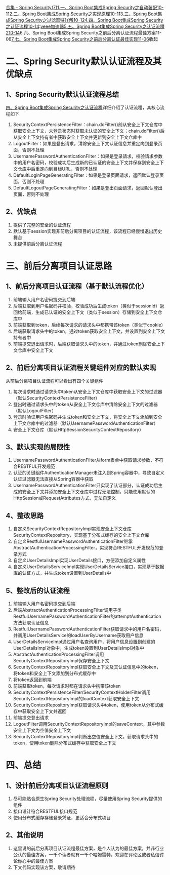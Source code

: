 [合集 \- Spring Security(7\)](https://github.com)[1\.一、Spring Boot集成Spring Security之自动装配10\-11](https://github.com/sanxiaolq/p/18458562)[2\.二、Spring Boot集成Spring Security之实现原理10\-11](https://github.com/sanxiaolq/p/18458697)[3\.三、Spring Boot集成Spring Security之过滤器链详解10\-12](https://github.com/sanxiaolq/p/18459037)[4\.四、Spring Boot集成Spring Security之认证流程10\-14](https://github.com/sanxiaolq/p/18463644):[veee加速器](https://youhaochi.com)[5\.五、Spring Boot集成Spring Security之认证流程210\-14](https://github.com/sanxiaolq/p/18464645)6\.六、Spring Boot集成Spring Security之前后分离认证流程最佳方案11\-06[7\.七、Spring Boot集成Spring Security之前后分离认证最佳实现11\-06](https://github.com/sanxiaolq/p/18531082)收起
# 二、Spring Security默认认证流程及其优缺点


## 1、Spring Security默认认证流程总结


[四、Spring Boot集成Spring Security之认证流程](https://github.com)详细介绍了认证流程，其核心流程如下


1. SecurityContextPersistenceFilter：chain.doFilter()前从安全上下文仓库中获取安全上下文，未登录状态时获取未认证的安全上下文；chain.doFilter()后从安全上下文持有者中获取安全上下文并更新到安全上下文仓库中
2. LogoutFilter：如果是登出请求，清除安全上下文认证信息并重定向到登录页面，否则不处理
3. UsernamePasswordAuthenticationFilter：如果是登录请求，校验请求参数中的用户名密码，校验成功后生成新的已认证的安全上下文并保存到安全上下文仓库中后重定向到目标URL，否则不处理
4. DefaultLoginPageGeneratingFilter：如果是登录页面请求，返回默认登录页面，否则不处理
5. DefaultLogoutPageGeneratingFilter：如果是登出页面请求，返回默认登出页面，否则不处理


## 2、优缺点


1. 提供了完整的安全的认证流程
2. 默认基于session实现非前后分离项目的认证流程，该流程已经慢慢退出历史舞台
3. 未提供前后分离认证流程


# 三、前后分离项目认证思路


## 1、前后分离项目认证流程（基于默认流程优化）


1. 前端输入用户名密码提交到后端
2. 后端获取到用户名密码并校验，校验成功后生成token（类似于sessionId）返回给前端，生成已认证的安全上下文（类似于session）存储到安全上下文仓库中
3. 前端获取到token，后续每次请求的请求头中都携带该token（类似于cookie）
4. 后端获取请求头中的token，通过token获取安全上下文，并设置到安全上下文持有者中
5. 前端提交退出请求时，后端获取请求头中的token，并通过token删除安全上下文仓库中安全上下文


## 2、前后分离项目认证流程关键组件对应的默认实现


从前后分离项目认证流程可以看出有四个关键组件


1. 每次请求时通过请求头中token从安全上下文仓库中获取安全上下文的过滤器（默认SecurityContextPersistenceFilter）
2. 登出时通过请求头中的token从安全上下文仓库中清除安全上下文的过滤器（默认LogoutFilter）
3. 登录时验证用户名密码并生成token和安全上下文，将安全上下文添加到安全上下文仓库中的过滤器（默认UsernamePasswordAuthenticationFilter）
4. 安全上下文仓库（默认HttpSessionSecurityContextRepository）


## 3、默认实现的局限性


1. UsernamePasswordAuthenticationFilter从form表单中获取请求参数，不符合RESTFUL开发规范
2. 认证的关键组件AuthenticationManager未注入到Spring容器中，导致自定义认证过滤器无法直接从Spring容器中获取
3. UsernamePasswordAuthenticationFilter只实现了认证部分，认证成功后生成的安全上下文并添加安全上下文仓库中过程无法控制，只能使用默认的HttpSession或RequestAttributes方式，无法自定义


## 4、整改思路


1. 自定义SecurityContextRepositoryImpl实现安全上下文仓库SecurityContextRepository，实现基于分布式缓存的安全上下文仓库
2. 自定义RestfulUsernamePasswordAuthenticationFilter继承AbstractAuthenticationProcessingFilter，实现符合RESTFUL开发规范的登录方式
3. 自定义UserDetailsImpl实现UserDetails接口，方便添加自定义属性
4. 自定义UserDetailsServiceImpl实现UserDetailsService接口，实现基于数据库的认证方式，并生成token设置到UserDetails中


## 5、整改后的认证流程


1. 前端输入用户名密码提交到后端
2. 后端AbstractAuthenticationProcessingFilter调用子类RestfulUsernamePasswordAuthenticationFilter的attemptAuthentication方法获取认证信息
3. RestfulUsernamePasswordAuthenticationFilter获取请求中的用户名密码，并调用UserDetailsService的loadUserByUsername获取用户信息
4. UserDetailsServiceImpl通过用户名查询用户，将用户信息设置到创建的UserDetailsImpl对象中，生成token设置到UserDetailsImpl对象中
5. AbstractAuthenticationProcessingFilter调用SecurityContextRepositoryImpl保存安全上下文
6. SecurityContextRepositoryImpl获取安全上下文及其认证信息中的token，将token和安全上下文添加到分布式缓存中
7. 将token返回到前端
8. 前端获取token，每次请求时都在请求头中携带该token
9. SecurityContextPersistenceFilter/SecurityContextHolderFilter调用SecurityContextRepositoryImpl的loadContext获取安全上下文
10. SecurityContextRepositoryImpl获取请求头中token，使用token从分布式缓存中获取安全上下文并返回
11. 前端提交登出请求
12. LogoutFilter调用SecurityContextRepositoryImpl的saveContext，其中参数安全上下文为空值安全上下文
13. SecurityContextRepositoryImpl判断出空值安全上下文，获取请求头中的token，使用token删除分布式缓存中获取安全上下文


# 四、总结


## 1、设计前后分离项目认证流程原则


1. 尽可能贴合原生Spring Security处理流程，尽量使用Spring Security提供的组件
2. 接口设计符合RESTFUL接口规范
3. 使用分布式缓存存储登录凭证，更适合分布式项目


## 2、其他说明


1. 这里说的前后分离项目认证流程最佳方案，是个人认为的最佳方案，并非行业公认的最佳方案，一千个读者就有一千个哈姆雷特，欢迎在评论区或者私信讨论你心中的最佳方案
2. 下文代码实现该方案，敬请期待


